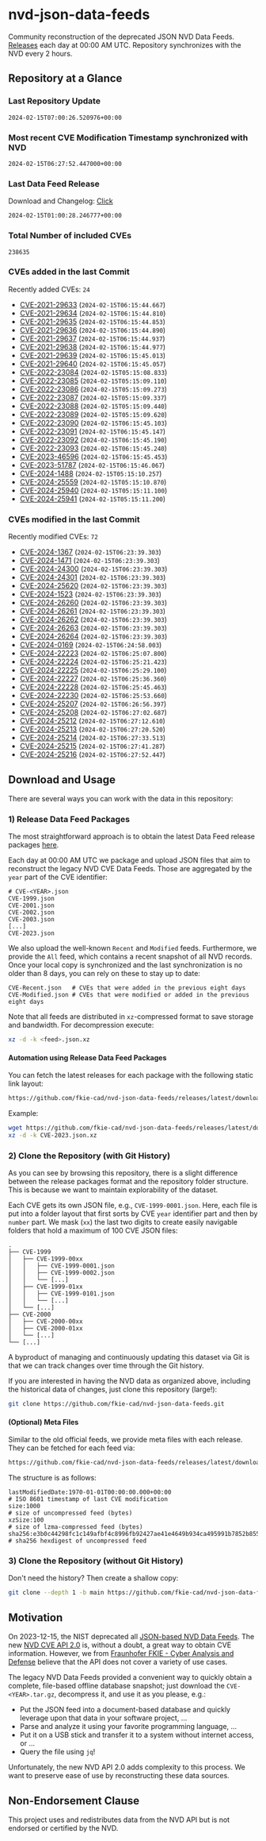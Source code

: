 # nvd-json-data-feeds

Community reconstruction of the deprecated JSON NVD Data Feeds. 
[Releases](https://github.com/fkie-cad/nvd-json-data-feeds/releases/latest) each day at 00:00 AM UTC.
Repository synchronizes with the NVD every 2 hours.

## Repository at a Glance

### Last Repository Update

```plain
2024-02-15T07:00:26.520976+00:00
```

### Most recent CVE Modification Timestamp synchronized with NVD

```plain
2024-02-15T06:27:52.447000+00:00
```

### Last Data Feed Release

Download and Changelog: [Click](https://github.com/fkie-cad/nvd-json-data-feeds/releases/latest)

```plain
2024-02-15T01:00:28.246777+00:00
```

### Total Number of included CVEs

```plain
238635
```

### CVEs added in the last Commit

Recently added CVEs: `24`

* [CVE-2021-29633](CVE-2021/CVE-2021-296xx/CVE-2021-29633.json) (`2024-02-15T06:15:44.667`)
* [CVE-2021-29634](CVE-2021/CVE-2021-296xx/CVE-2021-29634.json) (`2024-02-15T06:15:44.810`)
* [CVE-2021-29635](CVE-2021/CVE-2021-296xx/CVE-2021-29635.json) (`2024-02-15T06:15:44.853`)
* [CVE-2021-29636](CVE-2021/CVE-2021-296xx/CVE-2021-29636.json) (`2024-02-15T06:15:44.890`)
* [CVE-2021-29637](CVE-2021/CVE-2021-296xx/CVE-2021-29637.json) (`2024-02-15T06:15:44.937`)
* [CVE-2021-29638](CVE-2021/CVE-2021-296xx/CVE-2021-29638.json) (`2024-02-15T06:15:44.977`)
* [CVE-2021-29639](CVE-2021/CVE-2021-296xx/CVE-2021-29639.json) (`2024-02-15T06:15:45.013`)
* [CVE-2021-29640](CVE-2021/CVE-2021-296xx/CVE-2021-29640.json) (`2024-02-15T06:15:45.057`)
* [CVE-2022-23084](CVE-2022/CVE-2022-230xx/CVE-2022-23084.json) (`2024-02-15T05:15:08.833`)
* [CVE-2022-23085](CVE-2022/CVE-2022-230xx/CVE-2022-23085.json) (`2024-02-15T05:15:09.110`)
* [CVE-2022-23086](CVE-2022/CVE-2022-230xx/CVE-2022-23086.json) (`2024-02-15T05:15:09.273`)
* [CVE-2022-23087](CVE-2022/CVE-2022-230xx/CVE-2022-23087.json) (`2024-02-15T05:15:09.337`)
* [CVE-2022-23088](CVE-2022/CVE-2022-230xx/CVE-2022-23088.json) (`2024-02-15T05:15:09.440`)
* [CVE-2022-23089](CVE-2022/CVE-2022-230xx/CVE-2022-23089.json) (`2024-02-15T05:15:09.620`)
* [CVE-2022-23090](CVE-2022/CVE-2022-230xx/CVE-2022-23090.json) (`2024-02-15T06:15:45.103`)
* [CVE-2022-23091](CVE-2022/CVE-2022-230xx/CVE-2022-23091.json) (`2024-02-15T06:15:45.147`)
* [CVE-2022-23092](CVE-2022/CVE-2022-230xx/CVE-2022-23092.json) (`2024-02-15T06:15:45.190`)
* [CVE-2022-23093](CVE-2022/CVE-2022-230xx/CVE-2022-23093.json) (`2024-02-15T06:15:45.240`)
* [CVE-2023-46596](CVE-2023/CVE-2023-465xx/CVE-2023-46596.json) (`2024-02-15T06:15:45.453`)
* [CVE-2023-51787](CVE-2023/CVE-2023-517xx/CVE-2023-51787.json) (`2024-02-15T06:15:46.067`)
* [CVE-2024-1488](CVE-2024/CVE-2024-14xx/CVE-2024-1488.json) (`2024-02-15T05:15:10.257`)
* [CVE-2024-25559](CVE-2024/CVE-2024-255xx/CVE-2024-25559.json) (`2024-02-15T05:15:10.870`)
* [CVE-2024-25940](CVE-2024/CVE-2024-259xx/CVE-2024-25940.json) (`2024-02-15T05:15:11.100`)
* [CVE-2024-25941](CVE-2024/CVE-2024-259xx/CVE-2024-25941.json) (`2024-02-15T05:15:11.200`)


### CVEs modified in the last Commit

Recently modified CVEs: `72`

* [CVE-2024-1367](CVE-2024/CVE-2024-13xx/CVE-2024-1367.json) (`2024-02-15T06:23:39.303`)
* [CVE-2024-1471](CVE-2024/CVE-2024-14xx/CVE-2024-1471.json) (`2024-02-15T06:23:39.303`)
* [CVE-2024-24300](CVE-2024/CVE-2024-243xx/CVE-2024-24300.json) (`2024-02-15T06:23:39.303`)
* [CVE-2024-24301](CVE-2024/CVE-2024-243xx/CVE-2024-24301.json) (`2024-02-15T06:23:39.303`)
* [CVE-2024-25620](CVE-2024/CVE-2024-256xx/CVE-2024-25620.json) (`2024-02-15T06:23:39.303`)
* [CVE-2024-1523](CVE-2024/CVE-2024-15xx/CVE-2024-1523.json) (`2024-02-15T06:23:39.303`)
* [CVE-2024-26260](CVE-2024/CVE-2024-262xx/CVE-2024-26260.json) (`2024-02-15T06:23:39.303`)
* [CVE-2024-26261](CVE-2024/CVE-2024-262xx/CVE-2024-26261.json) (`2024-02-15T06:23:39.303`)
* [CVE-2024-26262](CVE-2024/CVE-2024-262xx/CVE-2024-26262.json) (`2024-02-15T06:23:39.303`)
* [CVE-2024-26263](CVE-2024/CVE-2024-262xx/CVE-2024-26263.json) (`2024-02-15T06:23:39.303`)
* [CVE-2024-26264](CVE-2024/CVE-2024-262xx/CVE-2024-26264.json) (`2024-02-15T06:23:39.303`)
* [CVE-2024-0169](CVE-2024/CVE-2024-01xx/CVE-2024-0169.json) (`2024-02-15T06:24:58.003`)
* [CVE-2024-22223](CVE-2024/CVE-2024-222xx/CVE-2024-22223.json) (`2024-02-15T06:25:07.800`)
* [CVE-2024-22224](CVE-2024/CVE-2024-222xx/CVE-2024-22224.json) (`2024-02-15T06:25:21.423`)
* [CVE-2024-22225](CVE-2024/CVE-2024-222xx/CVE-2024-22225.json) (`2024-02-15T06:25:29.100`)
* [CVE-2024-22227](CVE-2024/CVE-2024-222xx/CVE-2024-22227.json) (`2024-02-15T06:25:36.360`)
* [CVE-2024-22228](CVE-2024/CVE-2024-222xx/CVE-2024-22228.json) (`2024-02-15T06:25:45.463`)
* [CVE-2024-22230](CVE-2024/CVE-2024-222xx/CVE-2024-22230.json) (`2024-02-15T06:25:53.660`)
* [CVE-2024-25207](CVE-2024/CVE-2024-252xx/CVE-2024-25207.json) (`2024-02-15T06:26:56.397`)
* [CVE-2024-25208](CVE-2024/CVE-2024-252xx/CVE-2024-25208.json) (`2024-02-15T06:27:02.687`)
* [CVE-2024-25212](CVE-2024/CVE-2024-252xx/CVE-2024-25212.json) (`2024-02-15T06:27:12.610`)
* [CVE-2024-25213](CVE-2024/CVE-2024-252xx/CVE-2024-25213.json) (`2024-02-15T06:27:20.520`)
* [CVE-2024-25214](CVE-2024/CVE-2024-252xx/CVE-2024-25214.json) (`2024-02-15T06:27:33.513`)
* [CVE-2024-25215](CVE-2024/CVE-2024-252xx/CVE-2024-25215.json) (`2024-02-15T06:27:41.287`)
* [CVE-2024-25216](CVE-2024/CVE-2024-252xx/CVE-2024-25216.json) (`2024-02-15T06:27:52.447`)


## Download and Usage

There are several ways you can work with the data in this repository:

### 1) Release Data Feed Packages

The most straightforward approach is to obtain the latest Data Feed release packages [here](https://github.com/fkie-cad/nvd-json-data-feeds/releases/latest).

Each day at 00:00 AM UTC we package and upload JSON files that aim to reconstruct the legacy NVD CVE Data Feeds.
Those are aggregated by the `year` part of the CVE identifier:

```
# CVE-<YEAR>.json
CVE-1999.json
CVE-2001.json
CVE-2002.json
CVE-2003.json
[...]
CVE-2023.json
```

We also upload the well-known `Recent` and `Modified` feeds.
Furthermore, we provide the `All` feed, which contains a recent snapshot of all NVD records.
Once your local copy is synchronized and the last synchronization is no older than 8 days, you can rely on these to stay up to date:

```plain
CVE-Recent.json   # CVEs that were added in the previous eight days
CVE-Modified.json # CVEs that were modified or added in the previous eight days
```

Note that all feeds are distributed in `xz`-compressed format to save storage and bandwidth.
For decompression execute:

```sh
xz -d -k <feed>.json.xz
```


#### Automation using Release Data Feed Packages

You can fetch the latest releases for each package with the following static link layout:

```sh
https://github.com/fkie-cad/nvd-json-data-feeds/releases/latest/download/CVE-<YEAR>.json.xz
```

Example:

```sh
wget https://github.com/fkie-cad/nvd-json-data-feeds/releases/latest/download/CVE-2023.json.xz
xz -d -k CVE-2023.json.xz
```



### 2) Clone the Repository (with Git History)

As you can see by browsing this repository, there is a slight difference between the release packages format and the repository folder structure.
This is because we want to maintain explorability of the dataset.

Each CVE gets its own JSON file, e.g., `CVE-1999-0001.json`.
Here, each file is put into a folder layout that first sorts by CVE `year` identifier part and then by `number` part.
We mask (`xx`) the last two digits to create easily navigable folders that hold a maximum of 100 CVE JSON files:

```plain
.
├── CVE-1999
│   ├── CVE-1999-00xx
│   │   ├── CVE-1999-0001.json
│   │   ├── CVE-1999-0002.json
│   │   └── [...]
│   ├── CVE-1999-01xx
│   │   ├── CVE-1999-0101.json
│   │   └── [...]
│   └── [...]
├── CVE-2000
│   ├── CVE-2000-00xx
│   ├── CVE-2000-01xx
│   └── [...]
└── [...]
```

A byproduct of managing and continuously updating this dataset via Git is that we can track changes over time through the Git history.

If you are interested in having the NVD data as organized above, including the historical data of changes, just clone this repository (large!):

```sh
git clone https://github.com/fkie-cad/nvd-json-data-feeds.git
```

#### (Optional) Meta Files

Similar to the old official feeds, we provide meta files with each release. They can be fetched for each feed via:

```sh
https://github.com/fkie-cad/nvd-json-data-feeds/releases/latest/download/CVE-<YEAR>.meta
```

The structure is as follows:

```plain
lastModifiedDate:1970-01-01T00:00:00.000+00:00                          # ISO 8601 timestamp of last CVE modification
size:1000                                                               # size of uncompressed feed (bytes)
xzSize:100                                                              # size of lzma-compressed feed (bytes)
sha256:e3b0c44298fc1c149afbf4c8996fb92427ae41e4649b934ca495991b7852b855 # sha256 hexdigest of uncompressed feed
```


### 3) Clone the Repository (without Git History)

Don't need the history? Then create a shallow copy:

```sh
git clone --depth 1 -b main https://github.com/fkie-cad/nvd-json-data-feeds.git
```

## Motivation

On 2023-12-15, the NIST deprecated all [JSON-based NVD Data Feeds](https://nvd.nist.gov/vuln/data-feeds#divRetirementBanner-1).
The new [NVD CVE API 2.0](https://nvd.nist.gov/developers/vulnerabilities) is, without a doubt, a great way to obtain CVE information.
However, we from [Fraunhofer FKIE - Cyber Analysis and Defense](https://www.fkie.fraunhofer.de/en/departments/cad.html) believe that the API does not cover a variety of use cases.

The legacy NVD Data Feeds provided a convenient way to quickly obtain a complete, file-based offline database snapshot; just download the `CVE-<YEAR>.tar.gz`, decompress it, and use it as you please, e.g.:

* Put the JSON feed into a document-based database and quickly leverage upon that data in your software project, ...
* Parse and analyze it using your favorite programming language, ...
* Put it on a USB stick and transfer it to a system without internet access, or ...
* Query the file using `jq`!

Unfortunately, the new NVD API 2.0 adds complexity to this process.
We want to preserve ease of use by reconstructing these data sources.

## Non-Endorsement Clause

This project uses and redistributes data from the NVD API but is not endorsed or certified by the NVD.